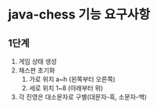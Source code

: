 # java-chess 기능 요구사항

## 1단계
1. 게임 상태 생성
2. 채스판 초기화
   1. 가로 위치 a~h (왼쪽부터 오른쪽)
   2. 세로 위치 1~8 (아래부터 위)
3. 각 진영은 대소문자로 구별(대문자-흑, 소문자-백)